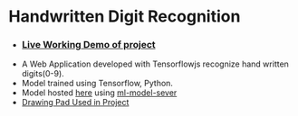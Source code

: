 # Handwritten Digit Recognition
  * ### [Live Working Demo of project](http://www.tarunbisht.com/digit-recognition/)
  * A Web Application developed with Tensorflowjs recognize hand written digits(0-9).
  * Model trained using Tensorflow, Python.
  * Model hosted [here](https://ml-models11.herokuapp.com/model_mnist_digits) using [ml-model-sever](https://github.com/tarun-bisht/ml-model-server)
  * [Drawing Pad Used in Project](https://github.com/tarun-bisht/SimpleDrawingPad)
